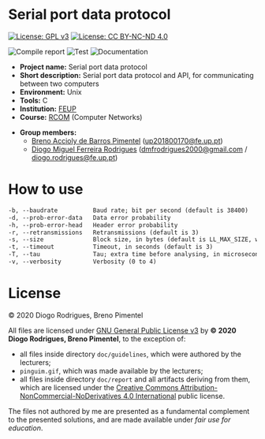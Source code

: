 <!--
Copyright (C) 2020 Diogo Rodrigues, Breno Pimentel
Distributed under the terms of the GNU General Public License, version 3
-->

# Serial port data protocol

[![License: GPL v3](https://img.shields.io/badge/License-GPLv3-blue.svg)](https://www.gnu.org/licenses/gpl-3.0)
[![License: CC BY-NC-ND 4.0](https://img.shields.io/badge/License-CC%20BY--NC--ND%204.0-lightgrey.svg)](https://creativecommons.org/licenses/by-nc-nd/4.0/)

![Compile report](https://github.com/dmfrodrigues/feup-rcom-l1/workflows/Compile%20report/badge.svg)
![Test](https://github.com/dmfrodrigues/feup-rcom-l1/workflows/Test/badge.svg)
![Documentation](https://github.com/dmfrodrigues/feup-rcom-l1/workflows/Documentation/badge.svg)

- **Project name:** Serial port data protocol
- **Short description:** Serial port data protocol and API, for communicating between two computers
- **Environment:** Unix
- **Tools:** C
- **Institution:** [FEUP](https://sigarra.up.pt/feup/en/web_page.Inicial)
- **Course:** [RCOM](https://sigarra.up.pt/feup/en/UCURR_GERAL.FICHA_UC_VIEW?pv_ocorrencia_id=459483) (Computer Networks)
<!-- - **Project grade:** ??.?/20.0 -->
- **Group members:**
    - [Breno Accioly de Barros Pimentel](https://github.com/BrenoAccioly) (<up201800170@fe.up.pt>)
    - [Diogo Miguel Ferreira Rodrigues](https://github.com/dmfrodrigues) (<dmfrodrigues2000@gmail.com> / <diogo.rodrigues@fe.up.pt>)

# How to use

```txt
-b, --baudrate          Baud rate; bit per second (default is 38400)
-d, --prob-error-data   Data error probability
-h, --prob-error-head   Header error probability
-r, --retransmissions   Retransmissions (default is 3)
-s, --size              Block size, in bytes (default is LL_MAX_SIZE, which is 4096)
-t, --timeout           Timeout, in seconds (default is 3)
-T, --tau               Tau; extra time before analysing, in microseconds (default is 0)
-v, --verbosity         Verbosity (0 to 4)
```

# License

© 2020 Diogo Rodrigues, Breno Pimentel

All files are licensed under [GNU General Public License v3](LICENSE) by **© 2020 Diogo Rodrigues, Breno Pimentel**, to the exception of:
- all files inside directory `doc/guidelines`, which were authored by the lecturers;
- `pinguim.gif`, which was made available by the lecturers;
- all files inside directory `doc/report` and all artifacts deriving from them, which are licensed under the [Creative Commons Attribution-NonCommercial-NoDerivatives 4.0 International](doc/report/LICENSE) public license.

The files not authored by me are presented as a fundamental complement to the presented solutions, and are made available under *fair use for education*.
